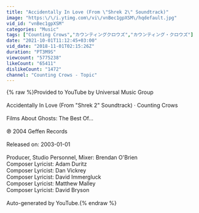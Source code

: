 ```yaml
---
title: "Accidentally In Love (From \"Shrek 2\" Soundtrack)"
image: "https:\/\/i.ytimg.com\/vi\/vnBec1gpXSM\/hqdefault.jpg"
vid_id: "vnBec1gpXSM"
categories: "Music"
tags: ["Counting Crows","カウンティングクロウズ","カウンティング・クロウズ"]
date: "2021-10-01T11:12:45+03:00"
vid_date: "2018-11-01T02:15:26Z"
duration: "PT3M9S"
viewcount: "5775238"
likeCount: "65411"
dislikeCount: "1472"
channel: "Counting Crows - Topic"
---
```

{% raw %}Provided to YouTube by Universal Music Group<br /><br />Accidentally In Love (From &quot;Shrek 2&quot; Soundtrack) · Counting Crows<br /><br />Films About Ghosts: The Best Of...<br /><br />℗ 2004 Geffen Records<br /><br />Released on: 2003-01-01<br /><br />Producer, Studio  Personnel, Mixer: Brendan O'Brien<br />Composer  Lyricist: Adam Duritz<br />Composer  Lyricist: Dan Vickrey<br />Composer  Lyricist: David Immergluck<br />Composer  Lyricist: Matthew Malley<br />Composer  Lyricist: David Bryson<br /><br />Auto-generated by YouTube.{% endraw %}
